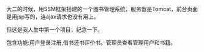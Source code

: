 大二的时候，用SSM框架搭建的一个图书管理系统，服务器是Tomcat，前台页面是用jsp写的，连ajax请求也没有用上。

但这是我人生中第一个项目，纪念一下。

包含功能:用户登录注册,借书还书评价书。管理员查看管理用户和书籍。

